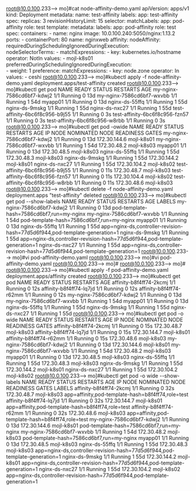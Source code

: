 root@10.0.100.233--> mo]#cat node-affinity-demo.yaml 
apiVersion: apps/v1
kind: Deployment
metadata:
  name: test-affinity
  labels:
    app: test-affinity
spec:
  replicas: 3
  revisionHistoryLimit: 15
  selector:
    matchLabels:
      app: pod-affinity
      role: test
  template:
    metadata:
      labels:
        app: pod-affinity
        role: test
    spec:
      containers:
      - name: nginx
        image: 10.0.100.240:5050/nginx:1.13.2
        ports:
        - containerPort: 80
          name: nginxweb
      affinity:
        nodeAffinity:
          requiredDuringSchedulingIgnoredDuringExecution:  
            nodeSelectorTerms:
            - matchExpressions:
              - key: kubernetes.io/hostname
                operator: NotIn
                values:
                - mojl-k8s01
          preferredDuringSchedulingIgnoredDuringExecution:  
          - weight: 1
            preference:
              matchExpressions:
              - key: node.zone
                operator: In
                values:
                - ceshi
root@10.0.100.233--> mo]#kubectl apply -f node-affinity-demo.yaml 
deployment.apps/test-affinity created
root@10.0.100.233--> mo]#kubectl get pod
NAME                             READY   STATUS    RESTARTS   AGE
my-nginx-7586cd6bf7-kdwj2        1/1     Running   0          13d
my-nginx-7586cd6bf7-wxvbb        1/1     Running   1          54d
myapp01                          1/1     Running   0          13d
nginx-ds-55ffq                   1/1     Running   1          55d
nginx-ds-9mskg                   1/1     Running   1          55d
nginx-ds-nxc27                   1/1     Running   1          55d
test-affinity-6bc6f8c956-b9j55   1/1     Running   0          3s
test-affinity-6bc6f8c956-fzn57   1/1     Running   0          3s
test-affinity-6bc6f8c956-w8rbb   1/1     Running   0          3s
root@10.0.100.233--> mo]#kubectl get pod -owide
NAME                             READY   STATUS    RESTARTS   AGE   IP             NODE         NOMINATED NODE   READINESS GATES
my-nginx-7586cd6bf7-kdwj2        1/1     Running   0          13d   172.30.144.6   mojl-k8s01   <none>           <none>
my-nginx-7586cd6bf7-wxvbb        1/1     Running   1          54d   172.30.48.2    mojl-k8s03   <none>           <none>
myapp01                          1/1     Running   0          13d   172.30.48.5    mojl-k8s03   <none>           <none>
nginx-ds-55ffq                   1/1     Running   1          55d   172.30.48.3    mojl-k8s03   <none>           <none>
nginx-ds-9mskg                   1/1     Running   1          55d   172.30.144.2   mojl-k8s01   <none>           <none>
nginx-ds-nxc27                   1/1     Running   1          55d   172.30.104.2   mojl-k8s02   <none>           <none>
test-affinity-6bc6f8c956-b9j55   1/1     Running   0          11s   172.30.48.7    mojl-k8s03   <none>           <none>
test-affinity-6bc6f8c956-fzn57   1/1     Running   0          11s   172.30.104.4   mojl-k8s02   <none>           <none>
test-affinity-6bc6f8c956-w8rbb   1/1     Running   0          11s   172.30.48.6    mojl-k8s03   <none>           <none>
root@10.0.100.233--> mo]#kubectl delete -f node-affinity-demo.yaml 
deployment.apps "test-affinity" deleted
root@10.0.100.233--> mo]#kubectl get pod --show-labels
NAME                        READY   STATUS    RESTARTS   AGE   LABELS
my-nginx-7586cd6bf7-kdwj2   1/1     Running   0          13d   pod-template-hash=7586cd6bf7,run=my-nginx
my-nginx-7586cd6bf7-wxvbb   1/1     Running   1          54d   pod-template-hash=7586cd6bf7,run=my-nginx
myapp01                     1/1     Running   0          13d   <none>
nginx-ds-55ffq              1/1     Running   1          55d   app=nginx-ds,controller-revision-hash=77d5d6f944,pod-template-generation=1
nginx-ds-9mskg              1/1     Running   1          55d   app=nginx-ds,controller-revision-hash=77d5d6f944,pod-template-generation=1
nginx-ds-nxc27              1/1     Running   1          55d   app=nginx-ds,controller-revision-hash=77d5d6f944,pod-template-generation=1
root@10.0.100.233--> mo]#vi pod-affinity-demo.yaml
root@10.0.100.233--> mo]#vi pod-affinity-demo.yaml
root@10.0.100.233--> mo]#
root@10.0.100.233--> mo]#
root@10.0.100.233--> mo]#kubectl apply -f pod-affinity-demo.yaml 
deployment.apps/affinity created
root@10.0.100.233--> mo]#kubectl get pod
NAME                        READY   STATUS    RESTARTS   AGE
affinity-b8f4ff74-2kcmj     1/1     Running   0          12s
affinity-b8f4ff74-lq7jd     1/1     Running   0          12s
affinity-b8f4ff74-r62mm     1/1     Running   0          12s
my-nginx-7586cd6bf7-kdwj2   1/1     Running   0          13d
my-nginx-7586cd6bf7-wxvbb   1/1     Running   1          54d
myapp01                     1/1     Running   0          13d
nginx-ds-55ffq              1/1     Running   1          55d
nginx-ds-9mskg              1/1     Running   1          55d
nginx-ds-nxc27              1/1     Running   1          55d
root@10.0.100.233--> mo]#kubectl get pod -o wide
NAME                        READY   STATUS    RESTARTS   AGE   IP             NODE         NOMINATED NODE   READINESS GATES
affinity-b8f4ff74-2kcmj     1/1     Running   0          15s   172.30.48.7    mojl-k8s03   <none>           <none>
affinity-b8f4ff74-lq7jd     1/1     Running   0          15s   172.30.144.7   mojl-k8s01   <none>           <none>
affinity-b8f4ff74-r62mm     1/1     Running   0          15s   172.30.48.6    mojl-k8s03   <none>           <none>
my-nginx-7586cd6bf7-kdwj2   1/1     Running   0          13d   172.30.144.6   mojl-k8s01   <none>           <none>
my-nginx-7586cd6bf7-wxvbb   1/1     Running   1          54d   172.30.48.2    mojl-k8s03   <none>           <none>
myapp01                     1/1     Running   0          13d   172.30.48.5    mojl-k8s03   <none>           <none>
nginx-ds-55ffq              1/1     Running   1          55d   172.30.48.3    mojl-k8s03   <none>           <none>
nginx-ds-9mskg              1/1     Running   1          55d   172.30.144.2   mojl-k8s01   <none>           <none>
nginx-ds-nxc27              1/1     Running   1          55d   172.30.104.2   mojl-k8s02   <none>           <none>
root@10.0.100.233--> mo]#kubectl get pod -o wide --show-labels
NAME                        READY   STATUS    RESTARTS   AGE   IP             NODE         NOMINATED NODE   READINESS GATES   LABELS
affinity-b8f4ff74-2kcmj     1/1     Running   0          32s   172.30.48.7    mojl-k8s03   <none>           <none>            app=affinity,pod-template-hash=b8f4ff74,role=test
affinity-b8f4ff74-lq7jd     1/1     Running   0          32s   172.30.144.7   mojl-k8s01   <none>           <none>            app=affinity,pod-template-hash=b8f4ff74,role=test
affinity-b8f4ff74-r62mm     1/1     Running   0          32s   172.30.48.6    mojl-k8s03   <none>           <none>            app=affinity,pod-template-hash=b8f4ff74,role=test
my-nginx-7586cd6bf7-kdwj2   1/1     Running   0          13d   172.30.144.6   mojl-k8s01   <none>           <none>            pod-template-hash=7586cd6bf7,run=my-nginx
my-nginx-7586cd6bf7-wxvbb   1/1     Running   1          54d   172.30.48.2    mojl-k8s03   <none>           <none>            pod-template-hash=7586cd6bf7,run=my-nginx
myapp01                     1/1     Running   0          13d   172.30.48.5    mojl-k8s03   <none>           <none>            <none>
nginx-ds-55ffq              1/1     Running   1          55d   172.30.48.3    mojl-k8s03   <none>           <none>            app=nginx-ds,controller-revision-hash=77d5d6f944,pod-template-generation=1
nginx-ds-9mskg              1/1     Running   1          55d   172.30.144.2   mojl-k8s01   <none>           <none>            app=nginx-ds,controller-revision-hash=77d5d6f944,pod-template-generation=1
nginx-ds-nxc27              1/1     Running   1          55d   172.30.104.2   mojl-k8s02   <none>           <none>            app=nginx-ds,controller-revision-hash=77d5d6f944,pod-template-generation=1

